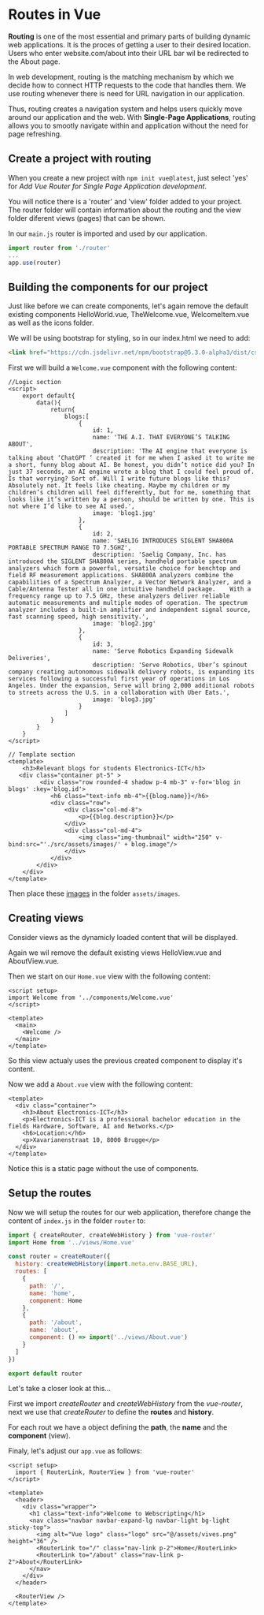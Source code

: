 # Routes in Vue

**Routing** is one of the most essential and primary parts of building dynamic web applications. It is the proces of getting a user to their desired location. Users who enter website.com/about into their URL bar wil be redirected to the About page.

In web development, routing is the matching mechanism by which we decide how to connect HTTP requests to the code that handles them. We use routing whenever there is need for URL navigation in our application.

Thus, routing creates a navigation system and helps users quickly move around our application and the web. With **Single-Page Applications**, routing allows you to smootly navigate within and application without the need for page refreshing.

## Create a project with routing

When you create a new project with `npm init vue@latest`, just select 'yes' for *Add Vue Router for Single Page Application development*.

You will notice there is a 'router' and 'view' folder added to your project. The router folder will contain information about the routing and the view folder diferent views (pages) that can be shown.

In our `main.js` router is imported and used by our application.

```js
import router from './router'
...
app.use(router)
```

## Building the components for our project

Just like before we can create components, let's again remove the default existing components HelloWorld.vue, TheWelcome.vue, WelcomeItem.vue as well as the icons folder.

We will be using bootstrap for styling, so in our index.html we need to add:

```html
<link href="https://cdn.jsdelivr.net/npm/bootstrap@5.3.0-alpha3/dist/css/bootstrap.min.css" rel="stylesheet">
```

First we will build a `Welcome.vue` component with the following content:

```vue
//Logic section
<script>
    export default{
        data(){
            return{
                blogs:[
                    {
                        id: 1,
                        name: 'THE A.I. THAT EVERYONE’S TALKING ABOUT',
                        description: 'The AI engine that everyone is talking about ‘ChatGPT ‘ created it for me when I asked it to write me a short, funny blog about AI. Be honest, you didn’t notice did you? In just 37 seconds, an AI engine wrote a blog that I could feel proud of. Is that worrying? Sort of. Will I write future blogs like this? Absolutely not. It feels like cheating. Maybe my children or my children’s children will feel differently, but for me, something that looks like it’s written by a person, should be written by one. This is not where I’d like to see AI used.',
                        image: 'blog1.jpg'                        
                    },
                    {
                        id: 2,
                        name: 'SAELIG INTRODUCES SIGLENT SHA800A PORTABLE SPECTRUM RANGE TO 7.5GHZ',
                        description: 'Saelig Company, Inc. has introduced the SIGLENT SHA800A series, handheld portable spectrum analyzers which form a powerful, versatile choice for benchtop and field RF measurement applications. SHA800A analyzers combine the capabilities of a Spectrum Analyzer, a Vector Network Analyzer, and a Cable/Antenna Tester all in one intuitive handheld package.    With a frequency range up to 7.5 GHz, these analyzers deliver reliable automatic measurements and multiple modes of operation. The spectrum analyzer includes a built-in amplifier and independent signal source, fast scanning speed, high sensitivity.',
                        image: 'blog2.jpg'
                    },
                    {
                        id: 3,
                        name: 'Serve Robotics Expanding Sidewalk Deliveries',
                        description: 'Serve Robotics, Uber’s spinout company creating autonomous sidewalk delivery robots, is expanding its services following a successful first year of operations in Los Angeles. Under the expansion, Serve will bring 2,000 additional robots to streets across the U.S. in a collaboration with Uber Eats.',
                        image: 'blog3.jpg'
                    }
                ]
            }
        }
    }
</script>

// Template section
<template>
    <h3>Relevant blogs for students Electronics-ICT</h3>
   <div class="container pt-5" >
         <div class="row rounded-4 shadow p-4 mb-3" v-for='blog in blogs' :key='blog.id'>            
            <h6 class="text-info mb-4">{{blog.name}}</h6>
            <div class="row">
                <div class="col-md-8">
                    <p>{{blog.description}}</p>                    
                </div>
                <div class="col-md-4">                    
                    <img class="img-thumbnail" width="250" v-bind:src="'./src/assets/images/' + blog.image"/>
                </div>
            </div>
        </div>    
    </div>
</template>
```

Then place these [images](/files/blogimages.zip) in the folder `assets/images`.

## Creating views

Consider views as the dynamicly loaded content that will be displayed.

Again we wil remove the default existing views HelloView.vue and AboutView.vue.

Then we start on our `Home.vue` view with the following content:

```vue
<script setup>
import Welcome from '../components/Welcome.vue'
</script>

<template>
  <main>
    <Welcome />
  </main>
</template>
```

So this view actualy uses the previous created component to display it's content.

Now we add a `About.vue` view with the following content:

```vue
<template>
  <div class="container">
    <h3>About Electronics-ICT</h3>
    <p>Electronics-ICT is a professional bachelor education in the fields Hardware, Software, AI and Networks.</p>
    <h6>Location:</h6>
    <p>Xavarianenstraat 10, 8000 Brugge</p>
  </div>
</template>
```

Notice this is a static page without the use of components.

## Setup the routes

Now we will setup the routes for our web application, therefore change the content of `index.js` in the folder `router` to:

```js
import { createRouter, createWebHistory } from 'vue-router'
import Home from '../views/Home.vue'

const router = createRouter({
  history: createWebHistory(import.meta.env.BASE_URL),
  routes: [
    {
      path: '/',
      name: 'home',
      component: Home
    },
    {
      path: '/about',
      name: 'about',      
      component: () => import('../views/About.vue')
    }
  ]
})

export default router
```

Let's take a closer look at this...

First we import *createRouter* and *createWebHistory* from the *vue-router*, next we use that *createRouter* to define the **routes** and **history**.

For each rout we have a object defining the **path**, the **name** and the **component** (view).

Finaly, let's adjust our `app.vue` as follows:

```vue
<script setup>
  import { RouterLink, RouterView } from 'vue-router'
</script>

<template>
  <header>
    <div class="wrapper">
      <h1 class="text-info">Welcome to Webscripting</h1>
      <nav class="navbar navbar-expand-lg navbar-light bg-light sticky-top">
        <img alt="Vue logo" class="logo" src="@/assets/vives.png" height="36" />
        <RouterLink to="/" class="nav-link p-2">Home</RouterLink>
        <RouterLink to="/about" class="nav-link p-2">About</RouterLink>
      </nav>
    </div>
  </header>

  <RouterView />
</template>
```

